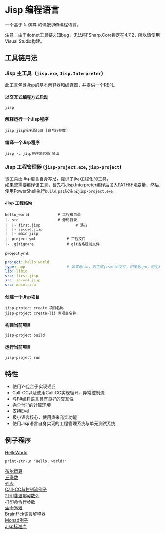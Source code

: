 # Jisp 编程语言

一个基于 λ-演算 的饥饿求值编程语言。   

注意：由于dotnet工具链未知bug，无法将FSharp.Core锁定在4.7.2，所以请使用Visual Studio构建。
        
## 工具链用法

### Jisp 主工具（`jisp.exe`, `Jisp.Interpreter`)
此工具包含Jisp的基本解释器和编译器，并提供一个REPL.

#### 以交互式编程方式启动
```shell
jisp
```

#### 解释运行一个Jisp程序
```shell
jisp jisp程序源代码 [命令行参数]
```

#### 编译一个Jisp程序
```shell
jisp -c jisp程序源代码 输出
```

### Jisp 工程管理器 (`jisp-project.exe`, `jisp-project`)
该工具由Jisp语言自身写成，提供了jisp工程化的工具。    
如果您需要编译该工具，请先将Jisp.Interpreter编译后加入PATH环境变量，然后使用PowerShell执行`build.ps1`以生成`jisp-project.exe`。

#### Jisp 工程结构

```
hello_world				# 工程根目录
|- src					# 源码目录
|  |- first.jisp				# 源码
|  |- second.jisp
|  |- main.jisp
|- project.yml				# 工程文件
|- .gitignore				# git省略规则文件
```

project.yml:  
 
```yaml
project: hello_world
type: app					# 如果是lib，则生成jisplib文件，如果是app，则生成jispapp文件。
lib: libio
src: first.jisp
src: second.jisp
src: main.jisp
```

#### 创建一个Jisp项目
```shell
jisp-project create 项目名称
jisp-project create-lib 库项目名称
```

#### 构建当前项目
```shell
jisp-project build
```

#### 运行当前项目
```shell
jisp-project run
```

## 特性
* 使用Y-组合子实现递归
* Call-CC以及使用Call-CC实现循环、异常控制流
* 与F#编程语言具有良好的交互性
* 完全“纯”的计算环境
* 支持Eval
* 极小语言核心，使用库来充实功能
* 使用Jisp语言自身实现的工程管理系统与单元测试系统

## 例子程序

[HelloWorld](Examples/HelloWorld.jisp)
```
print-str-ln "Hello, world!"
```

[布尔运算](Examples/Boolean.jisp)   
[丘奇数](Examples/Church-Numerals.jisp)   
[列表](Examples/Functional-List.jisp)   
[Call-CC与控制流例子](Examples/Call-CC.jisp)    
[打印斐波那契数列](Examples/Fibonacci.jisp)     
[打印命令行参数](Examples/PrintCommandLineArguments.jisp)     
[生命游戏](Examples/LifeGame.jisp)      
[Brainf*ck语言解释器](Examples/Brainfxxk.jisp)    
[Monad例子](Examples/BoxMonad.jisp)        
[Jisp标准库](Jisp/stdlib.jisp)    
